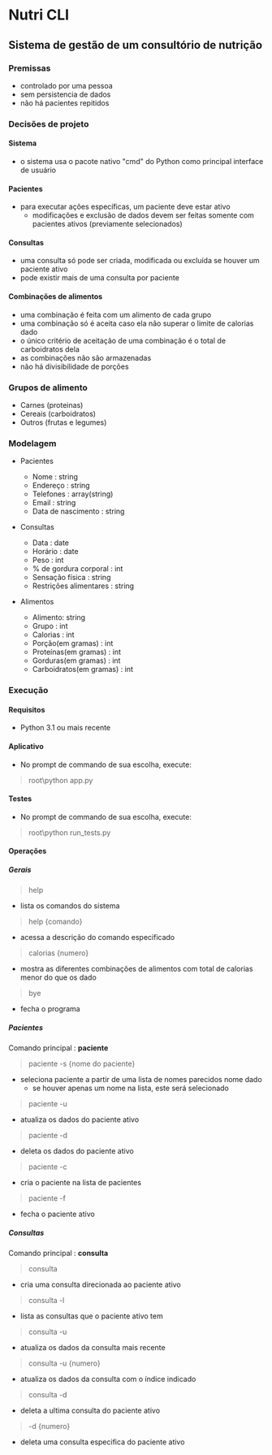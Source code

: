 # Nutri CLI
## Sistema de gestão de um consultório de nutrição

### Premissas
- controlado por uma pessoa
- sem persistencia de dados
- não há pacientes repitidos

### Decisões de projeto

#### Sistema
- o sistema usa o pacote nativo "cmd" do Python como principal interface de usuário

#### Pacientes
- para executar ações específicas, um paciente deve estar ativo
  - modificações e exclusão de dados devem ser feitas somente com pacientes ativos (previamente selecionados)

#### Consultas
- uma consulta só pode ser criada, modificada ou excluída se houver um paciente ativo
- pode existir mais de uma consulta por paciente

#### Combinações de alimentos
- uma combinação é feita com um alimento de cada grupo
- uma combinação só é aceita caso ela não superar o limite de calorias dado
- o único critério de aceitação de uma combinação é o total de carboidratos dela
- as combinações não são armazenadas
- não há divisibilidade de porções

### Grupos de alimento
- Carnes (proteinas)
- Cereais (carboidratos)
- Outros (frutas e legumes)

### Modelagem
- Pacientes
  - Nome : string
  - Endereço : string
  - Telefones : array(string)
  - Email : string
  - Data de nascimento : string

- Consultas
  - Data : date
  - Horário : date
  - Peso : int
  - % de gordura corporal : int
  - Sensação física : string
  - Restrições alimentares : string

- Alimentos
  - Alimento: string
  - Grupo : int
  - Calorias : int
  - Porção(em gramas) : int
  - Proteínas(em gramas) : int
  - Gorduras(em gramas) : int
  - Carboidratos(em gramas) : int

### Execução

#### Requisitos
- Python 3.1 ou mais recente

#### Aplicativo
- No prompt de commando de sua escolha, execute:
> root\python app.py

#### Testes
- No prompt de commando de sua escolha, execute:
> root\python run_tests.py

#### Operações

##### Gerais
> help
- lista os comandos do sistema
  
> help {comando}
- acessa a descrição do comando especificado

> calorias {numero}
- mostra as diferentes combinações de alimentos com total de calorias menor do que os dado

> bye
- fecha o programa

##### Pacientes
Comando principal : **paciente**
  > paciente -s {nome do paciente}
  - seleciona paciente a partir de uma lista de nomes parecidos nome dado
    - se houver apenas um nome na lista, este será selecionado
  > paciente -u
  - atualiza os dados do paciente ativo
  > paciente -d
  - deleta os dados do paciente ativo
  > paciente -c
  - cria o paciente na lista de pacientes
  > paciente -f
  - fecha o paciente ativo


##### Consultas
Comando principal : **consulta**
 > consulta 
 - cria uma consulta direcionada ao paciente ativo
 > consulta -l
 - lista as consultas que o paciente ativo tem
 > consulta -u 
 - atualiza os dados da consulta mais recente
 > consulta -u {numero}
 - atualiza os dados da consulta com o índice indicado
 > consulta -d 
 - deleta a ultima consulta do paciente ativo
 > -d {numero}
 - deleta uma consulta especifica do paciente ativo
